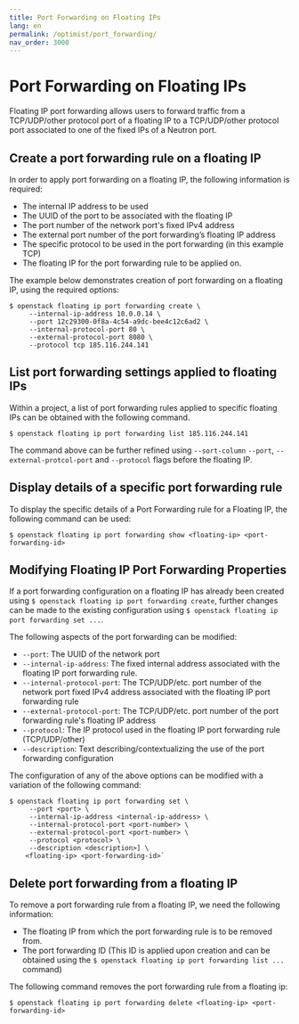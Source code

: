 ```yaml
---
title: Port Forwarding on Floating IPs
lang: en
permalink: /optimist/port_forwarding/
nav_order: 3000
---
```


Port Forwarding on Floating IPs
==================================

Floating IP port forwarding allows users to forward traffic from a TCP/UDP/other protocol port of a floating IP to a TCP/UDP/other protocol port associated to one of the fixed IPs of a Neutron port.


Create a port forwarding rule on a floating IP
---------------

In order to apply port forwarding on a floating IP, the following information is required:

* The internal IP address to be used
* The UUID of the port to be associated with the floating IP
* The port number of the network port's fixed IPv4 address
* The external port number of the port forwarding’s floating IP address
* The specific protocol to be used in the port forwarding (in this example TCP)
* The floating IP for the port forwarding rule to be applied on.

The example below demonstrates creation of port forwarding on a floating IP, using the required options:

```
$ openstack floating ip port forwarding create \
     --internal-ip-address 10.0.0.14 \
     --port 12c29300-0f8a-4c54-a9dc-bee4c12c6ad2 \
     --internal-protocol-port 80 \
     --external-protocol-port 8080 \
     --protocol tcp 185.116.244.141
```

List port forwarding settings applied to floating IPs
---------------

Within a project, a list of port forwarding rules applied to specific floating IPs can be obtained with the following command.

`$ openstack floating ip port forwarding list 185.116.244.141`

The command above can be further refined using `--sort-column` `--port`, `--external-protcol-port` and `--protocol` flags before the floating IP.


Display details of a specific port forwarding rule
---------------

To display the specific details of a Port Forwarding rule for a Floating IP, the following command can be used:

`$ openstack floating ip port forwarding show <floating-ip> <port-forwarding-id>`


Modifying Floating IP Port Forwarding Properties
---------------

If a port forwarding configuration on a floating IP has already been created using `$ openstack floating ip port forwarding create`, further changes can be made to the existing configuration using `$ openstack floating ip port forwarding set ...`.

The following aspects of the port forwarding can be modified:

- `--port`: The UUID of the network port
- `--internal-ip-address`: The fixed internal address associated with the floating IP port forwarding rule.
- `--internal-protocol-port`: The TCP/UDP/etc. port number of the network port fixed IPv4 address associated with the floating IP port forwarding rule
- `--external-protocol-port`: The TCP/UDP/etc. port number of the port forwarding rule's floating IP address
- `--protocol`: The IP protocol used in the floating IP port forwarding rule (TCP/UDP/other)
- `--description`: Text describing/contextualizing the use of the port forwarding configuration

The configuration of any of the above options can be modified with a variation of the following command:


```
$ openstack floating ip port forwarding set \
     --port <port> \
     --internal-ip-address <internal-ip-address> \
     --internal-protocol-port <port-number> \
     --external-protocol-port <port-number> \
     --protocol <protocol> \
     --description <description>] \
    <floating-ip> <port-forwarding-id>`
```


Delete port forwarding from a floating IP
---------------

To remove a port forwarding rule from a floating IP, we need the following information:

- The floating IP from which the port forwarding rule is to be removed from.
- The port forwarding ID (This ID is applied upon creation and can be obtained using the `$ openstack floating ip port forwarding list ...` command)

The following command removes the port forwarding rule from a floating ip:

`$ openstack floating ip port forwarding delete <floating-ip> <port-forwarding-id>`

     
     